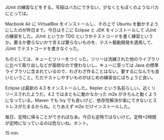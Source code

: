 JUnit の練習などをする。写経はバカにできない、少なくともぼくのようなバカにとっては。

Macbook Air に VirtualBox をインストールし、その上で Ubuntu を動かすようにしたのが昨日まで。今日はそこに Eclipse と JDK をインストールして JUnit の練習をした。JUnit というか TDD というかテストコードを書く練習というか。要るか要らないかで言えば要らないものを、テスト駆動開発を適用して、JUnit でテストコードを書きなぐった。

ものとしては、キューとツリーをつくった。ツリーは洗練された他のライブラリに比べて取り出しなどが面倒なので使わないし、キューに至っては Java の標準ライブラリに含まれているので、わざわざ作ることはない。要するになんでも良いということ。ただテストしやすいものがはじめの練習台にはちょうど良い。

Eclipse は最新の 4.3 をインストールした。Kepler という名前らしい。近くリリースされたようだ。4.2 ではまともに動かなかった m2e がきちんと動くようになっている。Maven でも Ivy でも良いけど、依存性解決が楽にできないとストレスがたまるからね。とりあえず m2e だけインストールした。

毎日、定時に帰ることができればなあ。今日も定時ではないけど。定時+2時間が定時になっているのは危ないね。ホント。

15 min.
